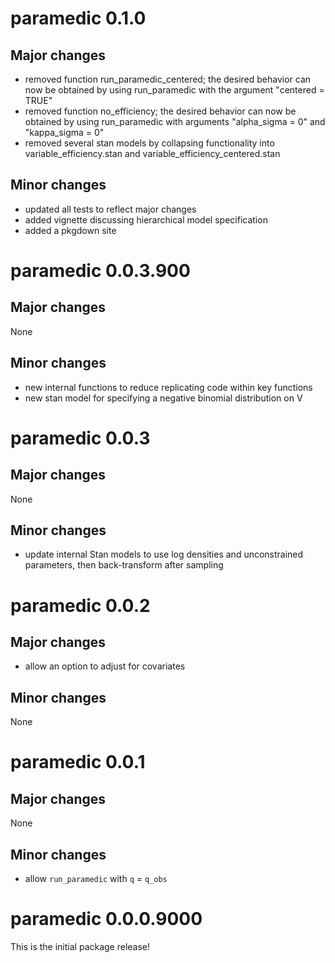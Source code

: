 # paramedic 0.1.0

## Major changes

* removed function run_paramedic_centered; the desired behavior can now be obtained by using run_paramedic with the argument "centered = TRUE"
* removed function no_efficiency; the desired behavior can now be obtained by using run_paramedic with arguments "alpha_sigma = 0" and "kappa_sigma = 0"
* removed several stan models by collapsing functionality into variable_efficiency.stan and variable_efficiency_centered.stan

## Minor changes

* updated all tests to reflect major changes
* added vignette discussing hierarchical model specification
* added a pkgdown site

# paramedic 0.0.3.900

## Major changes

None

## Minor changes

* new internal functions to reduce replicating code within key functions
* new stan model for specifying a negative binomial distribution on V

# paramedic 0.0.3

## Major changes

None

## Minor changes

* update internal Stan models to use log densities and unconstrained parameters, then back-transform after sampling

# paramedic 0.0.2

## Major changes

* allow an option to adjust for covariates

## Minor changes

None

# paramedic 0.0.1

## Major changes

None

## Minor changes

* allow `run_paramedic` with `q` = `q_obs`

# paramedic 0.0.0.9000

This is the initial package release!
